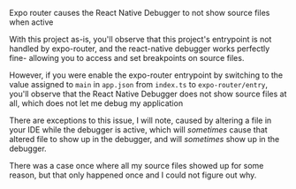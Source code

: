 Expo router causes the React Native Debugger to not show source files when active

With this project as-is, you'll observe that this project's entrypoint is not handled by expo-router, and the react-native debugger works perfectly fine- allowing you to access and set breakpoints on source files.

However, if you were enable the expo-router entrypoint by switching to the value assigned to `main` in `app.json` from `index.ts` to `expo-router/entry`, you'll observe that the React Native Debugger does not show source files at all, which does not let me debug my application

There are exceptions to this issue, I will note, caused by altering a file in your IDE while the debugger is active, which will *sometimes* cause that altered file to show up in the debugger, and will *sometimes* show up in the debugger.

There was a case once where all my source files showed up for some reason, but that only happened once and I could not figure out why.

